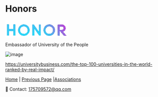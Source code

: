 # Honors

<img src="honor s.gif" align="center"/>

Embassador of University of the People

![image](https://user-images.githubusercontent.com/109213222/179457628-19fd231c-8c28-48d9-96fa-a7f133c26364.png)




<https://universitybusiness.com/the-top-100-universities-in-the-world-ranked-by-real-impact/>

 [Home](./README.md) | [Previous Page](./professional.md) |[Associations](./associations.md)

 📧 Contact:
<175709572@qq.com>